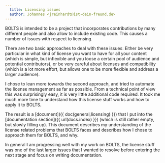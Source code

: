 ```yaml
---
  title: Licensing issues
  author: Johannes <jreinhardt@ist-dein-freund.de>
---
```


BOLTS is intended to be a project that incorporates contributions by many
different people and also allow to include existing code. This causes a number
of issues with respect to licensing.

<!-- more -->

There are two basic approaches to deal with these issues: Either be very
particular in what kind of license you want to have for all your content (which
is simple, but inflexible and you loose a certain pool of audience and
potential contributors), or be very careful about licenses and compatibility
(which is a lot more effort, but allows one to be more flexible and address a
larger audience).

I chose to lean more towards the second approach, and tried to automate the
license management as far as possible. From a technical point of view this was
surprisingly easy, it is very little additional code required. It took me much
more time to understand how this license stuff works and how to apply it to
BOLTS.

The result is a [document]({{ doc(general,licensing) }}) that I put into the
[documentation section]({{ url(docs.index) }}) (which is still rather empty,
but slowly filling up). This document describes my understanding of the license
related problems that BOLTS faces and describes how I chose to approach them
for BOLTS, and why.

In general I am progressing well with my work on BOLTS, the license stuff was
one of the last larger issues that I wanted to resolve before entering the next
stage and focus on writing documentation.
